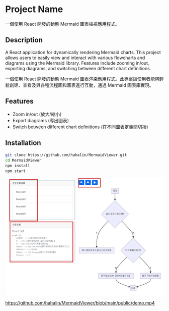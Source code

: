 # Project Name
一個使用 React 開發的動態 Mermaid 圖表檢視應用程式。

## Description
A React application for dynamically rendering Mermaid charts. This project allows users to easily view and interact with various flowcharts and diagrams using the Mermaid library. Features include zooming in/out, exporting diagrams, and switching between different chart definitions.

一個使用 React 開發的動態 Mermaid 圖表渲染應用程式。此專案讓使用者能夠輕鬆創建、查看及與各種流程圖和圖表進行互動，通過 Mermaid 圖表庫實現。

## Features
- Zoom in/out (放大/縮小)
- Export diagrams (導出圖表)
- Switch between different chart definitions (在不同圖表定義間切換)

## Installation
```bash
git clone https://github.com/hahalin/MermaidViewer.git
cd MermaidViewer
npm install
npm start
```
![screenshot](public/screenShot.jpg)

https://github.com/hahalin/MermaidViewer/blob/main/public/demo.mp4

